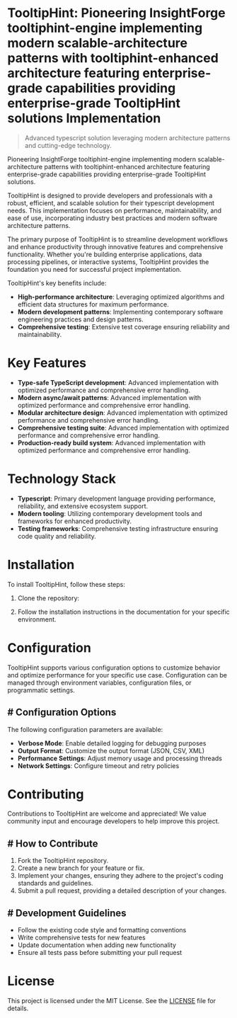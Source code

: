 <!-- fallback_TooltipHint_20250806042517_97257 -->

# TooltipHint: Pioneering InsightForge tooltiphint-engine implementing modern scalable-architecture patterns with tooltiphint-enhanced architecture featuring enterprise-grade capabilities providing enterprise-grade TooltipHint solutions Implementation
> Advanced typescript solution leveraging modern architecture patterns and cutting-edge technology.

Pioneering InsightForge tooltiphint-engine implementing modern scalable-architecture patterns with tooltiphint-enhanced architecture featuring enterprise-grade capabilities providing enterprise-grade TooltipHint solutions.

TooltipHint is designed to provide developers and professionals with a robust, efficient, and scalable solution for their typescript development needs. This implementation focuses on performance, maintainability, and ease of use, incorporating industry best practices and modern software architecture patterns.

The primary purpose of TooltipHint is to streamline development workflows and enhance productivity through innovative features and comprehensive functionality. Whether you're building enterprise applications, data processing pipelines, or interactive systems, TooltipHint provides the foundation you need for successful project implementation.

TooltipHint's key benefits include:

* **High-performance architecture**: Leveraging optimized algorithms and efficient data structures for maximum performance.
* **Modern development patterns**: Implementing contemporary software engineering practices and design patterns.
* **Comprehensive testing**: Extensive test coverage ensuring reliability and maintainability.

# Key Features

* **Type-safe TypeScript development**: Advanced implementation with optimized performance and comprehensive error handling.
* **Modern async/await patterns**: Advanced implementation with optimized performance and comprehensive error handling.
* **Modular architecture design**: Advanced implementation with optimized performance and comprehensive error handling.
* **Comprehensive testing suite**: Advanced implementation with optimized performance and comprehensive error handling.
* **Production-ready build system**: Advanced implementation with optimized performance and comprehensive error handling.

# Technology Stack

* **Typescript**: Primary development language providing performance, reliability, and extensive ecosystem support.
* **Modern tooling**: Utilizing contemporary development tools and frameworks for enhanced productivity.
* **Testing frameworks**: Comprehensive testing infrastructure ensuring code quality and reliability.

# Installation

To install TooltipHint, follow these steps:

1. Clone the repository:


2. Follow the installation instructions in the documentation for your specific environment.

# Configuration

TooltipHint supports various configuration options to customize behavior and optimize performance for your specific use case. Configuration can be managed through environment variables, configuration files, or programmatic settings.

## # Configuration Options

The following configuration parameters are available:

* **Verbose Mode**: Enable detailed logging for debugging purposes
* **Output Format**: Customize the output format (JSON, CSV, XML)
* **Performance Settings**: Adjust memory usage and processing threads
* **Network Settings**: Configure timeout and retry policies

# Contributing

Contributions to TooltipHint are welcome and appreciated! We value community input and encourage developers to help improve this project.

## # How to Contribute

1. Fork the TooltipHint repository.
2. Create a new branch for your feature or fix.
3. Implement your changes, ensuring they adhere to the project's coding standards and guidelines.
4. Submit a pull request, providing a detailed description of your changes.

## # Development Guidelines

* Follow the existing code style and formatting conventions
* Write comprehensive tests for new features
* Update documentation when adding new functionality
* Ensure all tests pass before submitting your pull request

# License

This project is licensed under the MIT License. See the [LICENSE](https://github.com/QOZU/TooltipHint/blob/main/LICENSE) file for details.
